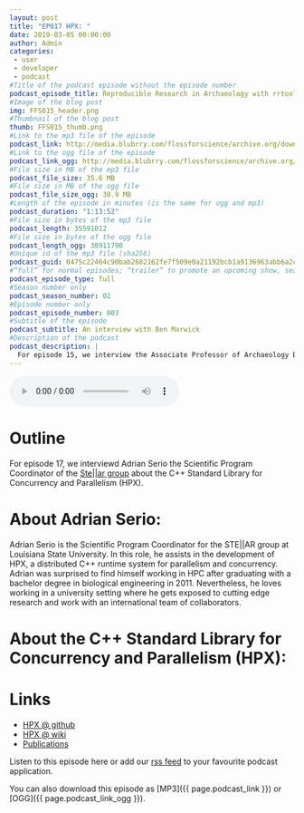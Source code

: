 ```yaml
---
layout: post
title: "EP017 HPX: "
date: 2019-03-05 00:00:00
author: Admin
categories: 
 - user
 - developer
 - podcast
#Title of the podcast episode without the episode number
podcast_episode_title: Reproducible Research in Archaeology with rrtools
#Image of the blog post
img: FFS015_header.png
#Thumbnail of the blog post
thumb: FFS015_thumb.png
#Link to the mp3 file of the episode
podcast_link: http://media.blubrry.com/flossforscience/archive.org/download/FLOSSforscienceEP015BenMarwick/FLOSSforscience_EP015_BenMarwick.mp3
#Link to the ogg file of the episode
podcast_link_ogg: http://media.blubrry.com/flossforscience/archive.org/download/FLOSSforscienceEP015BenMarwick/FLOSSforscience_EP015_BenMarwick.ogg
#File size in MB of the mp3 file
podcast_file_size: 35.6 MB
#File size in MB of the ogg file
podcast_file_size_ogg: 38.9 MB
#Length of the episode in minutes (is the same for ogg and mp3)
podcast_duration: "1:13:52"
#File size in bytes of the mp3 file
podcast_length: 35591012
#File size in bytes of the ogg file
podcast_length_ogg: 38911790
#Unique id of the mp3 file (sha256)
podcast_guid: 0475c22464c90bab2682162fe7f509e0a21192bcb1a9136963abb6a2c6e9c504
#“full” for normal episodes; “trailer” to promote an upcoming show, season, or episode; or “bonus” for extra content related to a show, season, or episode.
podcast_episode_type: full
#Season number only
podcast_season_number: 02
#Episode number only
podcast_episode_number: 003
#Subtitle of the episode 
podcast_subtitle: An interview with Ben Marwick
#Description of the podcast
podcast_description: |
  For episode 15, we interview the Associate Professor of Archaeology Ben Marwick. We start our discussion with an overview of some FLOSS tools he uses and how much FLOSS are used in  archaeology. He shares with us his experience in regard to working completely in the open with GitHub and his hope that open science will become the norm in the future. We also discuss about rrtools  and his propositions on how to greatly improve the reproducibility of science. As a closing though he shares with us his arguments why early career researchers should invest time to learn and transition to FLOSS tools.  
---
```


<audio controls>
  <source src="{{ page.podcast_link_ogg }}" type="audio/ogg">
  <source src="{{ page.podcast_link }}" type="audio/mpeg">
Your browser does not support the audio element.
</audio>

# Outline

For episode 17, we interviewd Adrian Serio the Scientific Program Coordinator of the [Ste||ar group](http://stellar-group.org/) about the C++ Standard Library for Concurrency and Parallelism (HPX).

# About Adrian Serio:

Adrian Serio is the Scientific Program Coordinator for the STE||AR group at Louisiana State University. In this role, he assists in the development of HPX, a distributed C++ runtime system for parallelism and concurrency. Adrian was surprised to find himself working in HPC after graduating with a bachelor degree in biological engineering in 2011. Nevertheless, he loves working in a university setting where he gets exposed to cutting edge research and work with an international team of collaborators.

# About the C++ Standard Library for Concurrency and Parallelism (HPX):

# Links
* [HPX @ github](https://github.com/STEllAR-GROUP/hpx) 
* [HPX @ wiki](https://en.wikipedia.org/wiki/HPX)
* [Publications](http://stellar-group.org/publications/)

Listen to this episode here or add our [rss feed](https://flossforscience.com/feed.xml) to your favourite podcast application. 

You can also download this episode as [MP3]({{ page.podcast_link }}) or [OGG]({{ page.podcast_link_ogg }}). 
